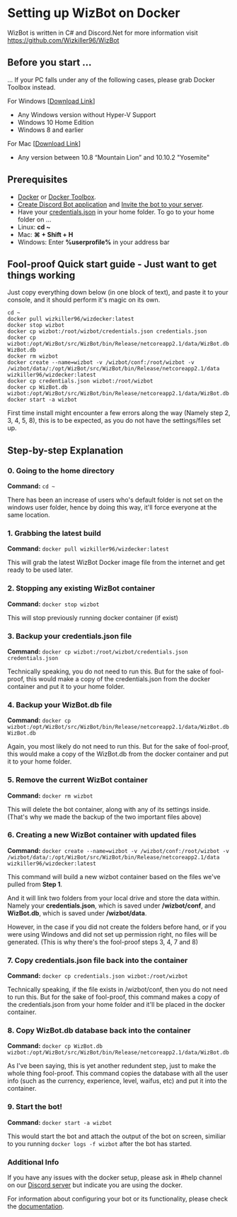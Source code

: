 # Setting up WizBot on Docker
WizBot is written in C# and Discord.Net for more information visit <https://github.com/Wizkiller96/WizBot>

## Before you start ...

... If your PC falls under any of the following cases, please grab Docker Toolbox instead.

For Windows [[Download Link](https://download.docker.com/win/stable/DockerToolbox.exe)]
- Any Windows version without Hyper-V Support
- Windows 10 Home Edition
- Windows 8 and earlier

For Mac [[Download Link](https://download.docker.com/mac/stable/DockerToolbox.pkg)]
- Any version between 10.8 “Mountain Lion” and 10.10.2 "Yosemite"

## Prerequisites
- [Docker](https://store.docker.com/search?type=edition&offering=community) or [Docker Toolbox](https://www.docker.com/products/docker-toolbox).
- [Create Discord Bot application](http://wizbot.readthedocs.io/en/latest/JSON%20Explanations/#creating-discord-bot-application) and [Invite the bot to your server](http://wizbot.readthedocs.io/en/latest/JSON%20Explanations/#inviting-your-bot-to-your-server). 
- Have your [credentials.json](http://wizbot.readthedocs.io/en/latest/JSON%20Explanations/#setting-up-your-credentials) in your home folder. To go to your home folder on ...
- Linux: **cd ~**
- Mac: **⌘ + Shift + H**
- Windows: Enter **%userprofile%** in your address bar

## Fool-proof Quick start guide - Just want to get things working

Just copy everything down below (in one block of text), and paste it to your console, and it should perform it's magic on its own.

```
cd ~
docker pull wizkiller96/wizdecker:latest
docker stop wizbot
docker cp wizbot:/root/wizbot/credentials.json credentials.json
docker cp wizbot:/opt/WizBot/src/WizBot/bin/Release/netcoreapp2.1/data/WizBot.db WizBot.db
docker rm wizbot
docker create --name=wizbot -v /wizbot/conf:/root/wizbot -v /wizbot/data/:/opt/WizBot/src/WizBot/bin/Release/netcoreapp2.1/data wizkiller96/wizdecker:latest
docker cp credentials.json wizbot:/root/wizbot
docker cp WizBot.db wizbot:/opt/WizBot/src/WizBot/bin/Release/netcoreapp2.1/data/WizBot.db
docker start -a wizbot
```

First time install might encounter a few errors along the way (Namely step 2, 3, 4, 5, 8), this is to be expected, as you do not have the settings/files set up.

## Step-by-step Explanation

### 0. Going to the home directory

**Command:** `cd ~`

There has been an increase of users who's default folder is not set on the windows user folder, hence by doing this way, it'll force everyone at the same location.

### 1. Grabbing the latest build

**Command:** `docker pull wizkiller96/wizdecker:latest`

This will grab the latest WizBot Docker image file from the internet and get ready to be used later.

### 2. Stopping any existing WizBot container

**Command:** `docker stop wizbot`

This will stop previously running docker container (if exist)

### 3. Backup your credentials.json file

**Command:** `docker cp wizbot:/root/wizbot/credentials.json credentials.json`

Technically speaking, you do not need to run this. But for the sake of fool-proof, this would make a copy of the credentials.json from the docker container and put it to your home folder.

### 4. Backup your WizBot.db file

**Command:** `docker cp wizbot:/opt/WizBot/src/WizBot/bin/Release/netcoreapp2.1/data/WizBot.db WizBot.db`

Again, you most likely do not need to run this. But for the sake of fool-proof, this would make a copy of the WizBot.db from the docker container and put it to your home folder.

### 5. Remove the current WizBot container

**Command:** `docker rm wizbot`

This will delete the bot container, along with any of its settings inside. (That's why we made the backup of the two important files above)

### 6. Creating a new WizBot container with updated files

**Command:** `docker create --name=wizbot -v /wizbot/conf:/root/wizbot -v /wizbot/data/:/opt/WizBot/src/WizBot/bin/Release/netcoreapp2.1/data wizkiller96/wizdecker:latest`

This command will build a new wizbot container based on the files we've pulled from **__Step 1__**.

And it will link two folders from your local drive and store the data within. Namely your **__credentials.json__**, which is saved under **__/wizbot/conf__**,  and **__WizBot.db__**, which is saved under **__/wizbot/data__**.

However, in the case if you did not create the folders before hand, or if you were using Windows and did not set up permission right, no files will be generated. (This is why there's the fool-proof steps 3, 4, 7 and 8)

### 7. Copy credentials.json file back into the container

**Command:** `docker cp credentials.json wizbot:/root/wizbot`

Technically speaking, if the file exists in /wizbot/conf, then you do not need to run this. But for the sake of fool-proof, this command makes a copy of the credentials.json from your home folder and it'll be placed in the docker container.

### 8. Copy WizBot.db database back into the container

**Command:** `docker cp WizBot.db wizbot:/opt/WizBot/src/WizBot/bin/Release/netcoreapp2.1/data/WizBot.db`

As I've been saying, this is yet another redundent step, just to make the whole thing fool-proof. This command copies the database with all the user info (such as the currency, experience, level, waifus, etc) and put it into the container.

### 9. Start the bot!

**Command:** `docker start -a wizbot`

This would start the bot and attach the output of the bot on screen, similiar to you running `docker logs -f wizbot` after the bot has started.

### Additional Info
If you have any issues with the docker setup, please ask in #help channel on our [Discord server](https://discord.gg/0YNaDOYuD5QOpeNI) but indicate you are using the docker.

For information about configuring your bot or its functionality, please check the [documentation](http://wizbot.readthedocs.io/en/latest).